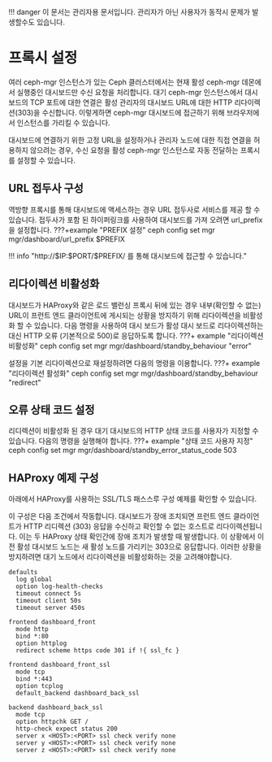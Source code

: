 !!! danger
    이 문서는 관리자용 문서입니다. 관리자가 아닌 사용자가 동작시 문제가 발생할수도 있습니다.
# 프록시 설정
여러 ceph-mgr 인스턴스가 있는 Ceph 클러스터에서는 현재 활성 ceph-mgr 데몬에서 실행중인 대시보드만 수신 요청을 처리합니다.
대기 ceph-mgr 인스턴스에서 대시보드의 TCP 포트에 대한 연결은 활성 관리자의 대시보드 URL에 대한 HTTP 리다이렉션(303)을 수신합니다.
이렇게하면 ceph-mgr 대시보드에 접근하기 위해 브라우저에서 인스턴스를 가리킬 수 있습니다.

대시보드에 연결하기 위한 고정 URL을 설정하거나 관리자 노드에 대한 직접 연결을 허용하지 않으려는 경우, 수신 요청을 활성 ceph-mgr 인스턴스로 자동 전달하는 프록시를 설정할 수 있습니다.
## URL 접두사 구성 
역방향 프록시를 통해 대시보드에 액세스하는 경우 URL 접두사로 서비스를 제공 할 수 있습니다. 접두사가 포함 된 하이퍼링크를 사용하여 대시보드를 가져 오려면 url_prefix을 설정합니다.
???+example "PREFIX 설정"
    ceph config set mgr mgr/dashboard/url_prefix $PREFIX

!!! info "http://\$IP:\$PORT/\$PREFIX/ 를 통해 대시보드에 접근할 수 있습니다."

## 리다이렉션 비활성화
대시보드가 HAProxy와 같은 로드 밸런싱 프록시 뒤에 있는 경우 내부(확인할 수 없는) URL이 프런트 엔드 클라이언트에 게시되는 상황을 방지하기 위해 리다이렉션을 비활성화 할 수 있습니다. 다음 명령을 사용하여 대시 보드가 활성 대시 보드로 리다이렉션하는 대신 HTTP 오류 (기본적으로 500)로 응답하도록 합니다.
???+ example "리다이렉션 비활성화"
    ceph config set mgr mgr/dashboard/standby_behaviour "error"

설정을 기본 리다이렉션으로 재설정하려면 다음의 명령을 이용합니다.
???+ example "리다이렉션 활성화"
    ceph config set mgr mgr/dashboard/standby_behaviour "redirect"

## 오류 상태 코드 설정
리디렉션이 비활성화 된 경우 대기 대시보드의 HTTP 상태 코드를 사용자가 지정할 수 있습니다. 다음의 명령을 실행해야 합니다.
???+ example "상태 코드 사용자 지정"
    ceph config set mgr mgr/dashboard/standby_error_status_code 503

## HAProxy 예제 구성
아래에서 HAProxy를 사용하는 SSL/TLS 패스스루 구성 예제를 확인할 수 있습니다.

이 구성은 다음 조건에서 작동합니다. 대시보드가 장애 조치되면 프런트 엔드 클라이언트가 HTTP 리디렉션 (303) 응답을 수신하고 확인할 수 없는 호스트로 리다이렉션됩니다. 이는 두 HAProxy 상태 확인간에 장애 조치가 발생할 때 발생합니다. 이 상황에서 이전 활성 대시보드 노드는 새 활성 노드를 가리키는 303으로 응답합니다. 이러한 상황을 방지하려면 대기 노드에서 리다이렉션을 비활성화하는 것을 고려해야합니다.
```
defaults
  log global
  option log-health-checks
  timeout connect 5s
  timeout client 50s
  timeout server 450s

frontend dashboard_front
  mode http
  bind *:80
  option httplog
  redirect scheme https code 301 if !{ ssl_fc }

frontend dashboard_front_ssl
  mode tcp
  bind *:443
  option tcplog
  default_backend dashboard_back_ssl

backend dashboard_back_ssl
  mode tcp
  option httpchk GET /
  http-check expect status 200
  server x <HOST>:<PORT> ssl check verify none
  server y <HOST>:<PORT> ssl check verify none
  server z <HOST>:<PORT> ssl check verify none
```
